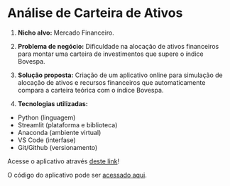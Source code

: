 # Análise de Carteira de Ativos

1. **Nicho alvo:** Mercado Financeiro.

2. **Problema de negócio:** Dificuldade na alocação de ativos financeiros para montar uma carteira de investimentos que supere o índice Bovespa.

3. **Solução proposta:** Criação de um aplicativo online para simulação de alocação de ativos e recursos financeiros que automaticamente compara a carteira teórica com o índice Bovespa.

5. **Tecnologias utilizadas:**
  - Python (linguagem)
  - Streamlit (plataforma e biblioteca)
  - Anaconda (ambiente virtual)
  - VS Code (interfase)
  - Git/Github (versionamento)

Acesse o aplicativo através [deste link](https://filipecarbonera-carteira-ativos-app-zh3htj.streamlit.app/)!

O código do aplicativo pode ser [acessado aqui](app.py).
